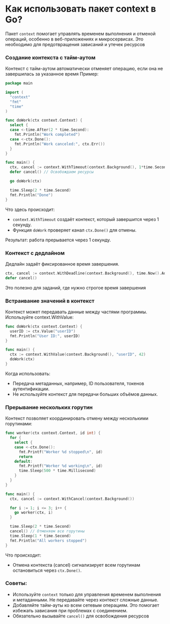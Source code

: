# Как использовать пакет context в Go?

Пакет `context` помогает управлять временем выполнения и отменой операций, особенно в веб-приложениях и микросервисах. Это необходимо для предотвращения зависаний и утечек ресурсов

### Создание контекста с тайм-аутом

Контекст с тайм-аутом автоматически отменяет операцию, если она не завершилась за указанное время
Пример:
```go
package main

import (
  "context"
  "fmt"
  "time"
)

func doWork(ctx context.Context) {
  select {
  case <-time.After(2 * time.Second):
    fmt.Println("Work completed")
  case <-ctx.Done():
    fmt.Println("Work canceled:", ctx.Err())
  }
}

func main() {
  ctx, cancel := context.WithTimeout(context.Background(), 1*time.Second)
  defer cancel() // Освобождаем ресурсы

  go doWork(ctx)

  time.Sleep(2 * time.Second)
  fmt.Println("Done")
}
```

Что здесь происходит:
- `context.WithTimeout` создаёт контекст, который завершится через 1 секунду.
- Функция `doWork` проверяет канал `ctx.Done()` для отмены.

Результат: работа прерывается через 1 секунду.

### Контекст с дедлайном

Дедлайн задаёт фиксированное время завершения.
```go
ctx, cancel := context.WithDeadline(context.Background(), time.Now().Add(2*time.Second))
defer cancel()
```
Это полезно для заданий, где нужно строгое время завершения

### Встраивание значений в контекст

Контекст может передавать данные между частями программы. Используйте context.WithValue:
```go
func doWork(ctx context.Context) {
  userID := ctx.Value("userID")
  fmt.Println("User ID:", userID)
}

func main() {
  ctx := context.WithValue(context.Background(), "userID", 42)
  doWork(ctx)
}
```
Когда использовать:
- Передача метаданных, например, ID пользователя, токенов аутентификации.
- Не используйте контекст для передачи больших объёмов данных.

### Прерывание нескольких горутин

Контекст позволяет координировать отмену между несколькими горутинами:
```go
func worker(ctx context.Context, id int) {
  for {
    select {
    case <-ctx.Done():
      fmt.Printf("Worker %d stopped\n", id)
      return
    default:
      fmt.Printf("Worker %d working\n", id)
      time.Sleep(500 * time.Millisecond)
    }
  }
}

func main() {
  ctx, cancel := context.WithCancel(context.Background())

  for i := 1; i <= 3; i++ {
    go worker(ctx, i)
  }

  time.Sleep(2 * time.Second)
  cancel() // Отменяем все горутины
  time.Sleep(1 * time.Second)
  fmt.Println("All workers stopped")
}
```
Что происходит:
- Отмена контекста (cancel) сигнализирует всем горутинам остановиться через `ctx.Done()`.

### Советы:

- Используйте `context` только для управления временем выполнения и метаданными. Не передавайте через контекст сложные данные.
- Добавляйте тайм-ауты ко всем сетевым операциям. Это помогает избежать зависания при проблемах с соединением.
- Обязательно вызывайте `cancel()` для освобождения ресурсов
